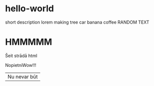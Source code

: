 # hello-world
short description
lorem
making 
tree
car
banana
coffee
RANDOM TEXT <h1>HMMMMM</h1>
<p>Šeit strādā html</p>
<table>
  <td>
    Nu nevar būt
  </td>
  <tr>Nopietni</tr>
  <tr>Wow!!!</tr>
  </table>
